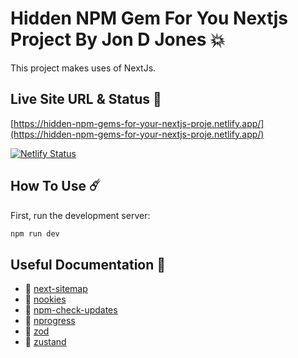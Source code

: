 # Hidden NPM Gem For You Nextjs Project By Jon D Jones 💥

This project makes uses of NextJs.

## Live Site URL & Status 👺

[https://hidden-npm-gems-for-your-nextjs-proje.netlify.app/](https://hidden-npm-gems-for-your-nextjs-proje.netlify.app/)

[![Netlify Status](https://api.netlify.com/api/v1/badges/ddd7a678-0032-4dd2-9f2e-1db858c7f596/deploy-status)](https://app.netlify.com/sites/hidden-npm-gems-for-your-nextjs-proje/deploys)

## How To Use ☄️

First, run the development server:

```bash
npm run dev
```

## Useful Documentation 📄

- 📁 [next-sitemap](https://www.npmjs.com/package/next-sitemap)
- 📁 [nookies](https://www.npmjs.com/package/nookies)
- 📁 [npm-check-updates](https://www.npmjs.com/package/npm-check-updates)
- 📁 [nprogress](https://www.npmjs.com/package/nprogress)
- 📁 [zod](https://www.npmjs.com/package/zod)
- 📁 [zustand](https://www.npmjs.com/package/zustand)